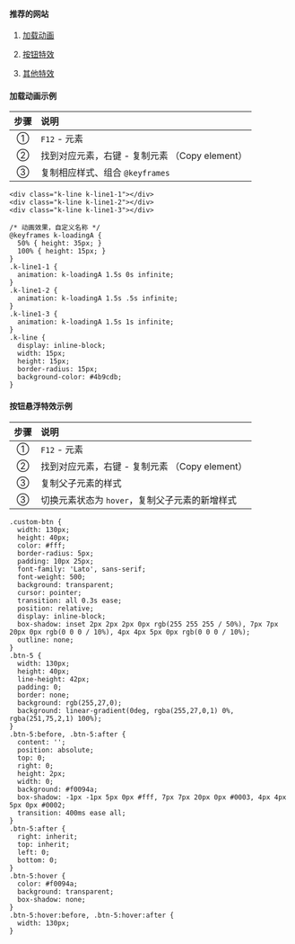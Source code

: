 #### 推荐的网站  

1. [加载动画](https://www.html5tricks.com/demo/css3-loading-cool-styles/)

2. [按钮特效](https://www.html5tricks.com/demo/16-css3-animated-buttons/index.html)

3. [其他特效](https://www.html5tricks.com/)  

#### 加载动画示例  

步骤 | 说明  
:-: | :-
① | `F12` - 元素
② | 找到对应元素，右键 - 复制元素 （Copy element）
③ | 复制相应样式、组合 `@keyframes`  

```
<div class="k-line k-line1-1"></div>
<div class="k-line k-line1-2"></div>
<div class="k-line k-line1-3"></div>
    
/* 动画效果，自定义名称 */    
@keyframes k-loadingA {
  50% { height: 35px; }
  100% { height: 15px; }
}
.k-line1-1 {
  animation: k-loadingA 1.5s 0s infinite;
}
.k-line1-2 {
  animation: k-loadingA 1.5s .5s infinite;
} 
.k-line1-3 {
  animation: k-loadingA 1.5s 1s infinite;
}
.k-line {
  display: inline-block;
  width: 15px;
  height: 15px;
  border-radius: 15px;
  background-color: #4b9cdb;
}    
```

#### 按钮悬浮特效示例  

步骤 | 说明  
:-: | :-
① | `F12` - 元素
② | 找到对应元素，右键 - 复制元素 （Copy element）
③ | 复制父子元素的样式
③ | 切换元素状态为 `hover`，复制父子元素的新增样式

```
.custom-btn {
  width: 130px;
  height: 40px;
  color: #fff;
  border-radius: 5px;
  padding: 10px 25px;
  font-family: 'Lato', sans-serif;
  font-weight: 500;
  background: transparent;
  cursor: pointer;
  transition: all 0.3s ease;
  position: relative;
  display: inline-block;
  box-shadow: inset 2px 2px 2px 0px rgb(255 255 255 / 50%), 7px 7px 20px 0px rgb(0 0 0 / 10%), 4px 4px 5px 0px rgb(0 0 0 / 10%);
  outline: none;
}
.btn-5 {
  width: 130px;
  height: 40px;
  line-height: 42px;
  padding: 0;
  border: none;
  background: rgb(255,27,0);
  background: linear-gradient(0deg, rgba(255,27,0,1) 0%, rgba(251,75,2,1) 100%);
}
.btn-5:before, .btn-5:after {
  content: '';
  position: absolute;
  top: 0;
  right: 0;
  height: 2px;
  width: 0;
  background: #f0094a;
  box-shadow: -1px -1px 5px 0px #fff, 7px 7px 20px 0px #0003, 4px 4px 5px 0px #0002;
  transition: 400ms ease all;
}
.btn-5:after {
  right: inherit;
  top: inherit;
  left: 0;
  bottom: 0;
}
.btn-5:hover {
  color: #f0094a;
  background: transparent;
  box-shadow: none;
}
.btn-5:hover:before, .btn-5:hover:after {
  width: 130px;
}
```










